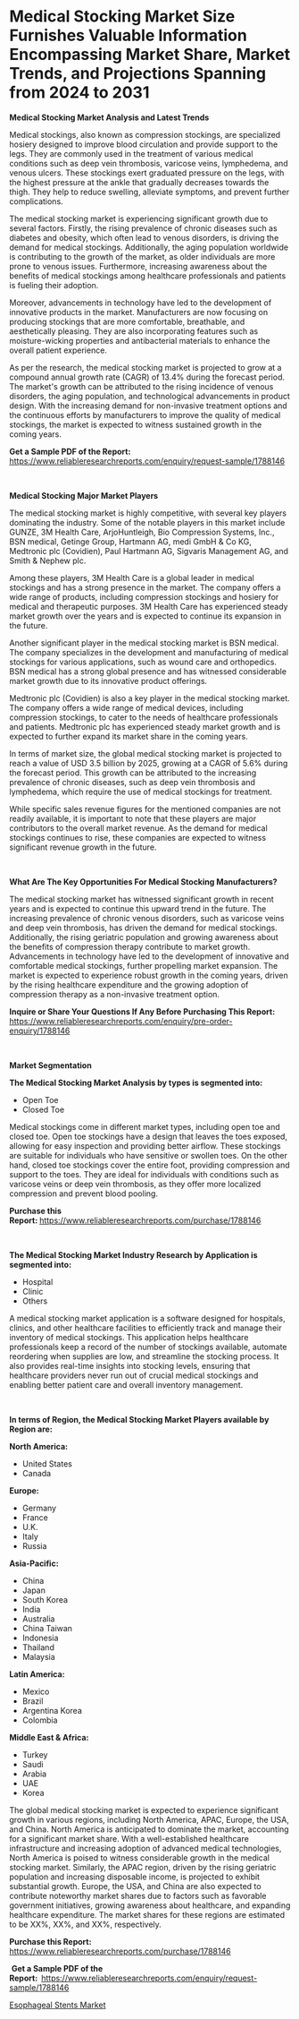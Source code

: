 <p><h1>Medical Stocking Market Size Furnishes Valuable Information Encompassing Market Share, Market Trends, and Projections Spanning from 2024 to 2031</h1></p><p><strong>Medical Stocking Market Analysis and Latest Trends</strong></p>
<p><p>Medical stockings, also known as compression stockings, are specialized hosiery designed to improve blood circulation and provide support to the legs. They are commonly used in the treatment of various medical conditions such as deep vein thrombosis, varicose veins, lymphedema, and venous ulcers. These stockings exert graduated pressure on the legs, with the highest pressure at the ankle that gradually decreases towards the thigh. They help to reduce swelling, alleviate symptoms, and prevent further complications.</p><p>The medical stocking market is experiencing significant growth due to several factors. Firstly, the rising prevalence of chronic diseases such as diabetes and obesity, which often lead to venous disorders, is driving the demand for medical stockings. Additionally, the aging population worldwide is contributing to the growth of the market, as older individuals are more prone to venous issues. Furthermore, increasing awareness about the benefits of medical stockings among healthcare professionals and patients is fueling their adoption.</p><p>Moreover, advancements in technology have led to the development of innovative products in the market. Manufacturers are now focusing on producing stockings that are more comfortable, breathable, and aesthetically pleasing. They are also incorporating features such as moisture-wicking properties and antibacterial materials to enhance the overall patient experience.</p><p>As per the research, the medical stocking market is projected to grow at a compound annual growth rate (CAGR) of 13.4% during the forecast period. The market's growth can be attributed to the rising incidence of venous disorders, the aging population, and technological advancements in product design. With the increasing demand for non-invasive treatment options and the continuous efforts by manufacturers to improve the quality of medical stockings, the market is expected to witness sustained growth in the coming years.</p></p>
<p><strong>Get a Sample PDF of the Report:&nbsp;</strong> <a href="https://www.reliableresearchreports.com/enquiry/request-sample/1788146">https://www.reliableresearchreports.com/enquiry/request-sample/1788146</a></p>
<p>&nbsp;</p>
<p><strong>Medical Stocking Major Market Players</strong></p>
<p><p>The medical stocking market is highly competitive, with several key players dominating the industry. Some of the notable players in this market include GUNZE, 3M Health Care, ArjoHuntleigh, Bio Compression Systems, Inc., BSN medical, Getinge Group, Hartmann AG, medi GmbH & Co KG, Medtronic plc (Covidien), Paul Hartmann AG, Sigvaris Management AG, and Smith & Nephew plc.</p><p>Among these players, 3M Health Care is a global leader in medical stockings and has a strong presence in the market. The company offers a wide range of products, including compression stockings and hosiery for medical and therapeutic purposes. 3M Health Care has experienced steady market growth over the years and is expected to continue its expansion in the future.</p><p>Another significant player in the medical stocking market is BSN medical. The company specializes in the development and manufacturing of medical stockings for various applications, such as wound care and orthopedics. BSN medical has a strong global presence and has witnessed considerable market growth due to its innovative product offerings.</p><p>Medtronic plc (Covidien) is also a key player in the medical stocking market. The company offers a wide range of medical devices, including compression stockings, to cater to the needs of healthcare professionals and patients. Medtronic plc has experienced steady market growth and is expected to further expand its market share in the coming years.</p><p>In terms of market size, the global medical stocking market is projected to reach a value of USD 3.5 billion by 2025, growing at a CAGR of 5.6% during the forecast period. This growth can be attributed to the increasing prevalence of chronic diseases, such as deep vein thrombosis and lymphedema, which require the use of medical stockings for treatment.</p><p>While specific sales revenue figures for the mentioned companies are not readily available, it is important to note that these players are major contributors to the overall market revenue. As the demand for medical stockings continues to rise, these companies are expected to witness significant revenue growth in the future.</p></p>
<p>&nbsp;</p>
<p><strong>What Are The Key Opportunities For Medical Stocking Manufacturers?</strong></p>
<p><p>The medical stocking market has witnessed significant growth in recent years and is expected to continue this upward trend in the future. The increasing prevalence of chronic venous disorders, such as varicose veins and deep vein thrombosis, has driven the demand for medical stockings. Additionally, the rising geriatric population and growing awareness about the benefits of compression therapy contribute to market growth. Advancements in technology have led to the development of innovative and comfortable medical stockings, further propelling market expansion. The market is expected to experience robust growth in the coming years, driven by the rising healthcare expenditure and the growing adoption of compression therapy as a non-invasive treatment option.</p></p>
<p><strong>Inquire or Share Your Questions If Any Before Purchasing This Report:</strong> <a href="https://www.reliableresearchreports.com/enquiry/pre-order-enquiry/1788146">https://www.reliableresearchreports.com/enquiry/pre-order-enquiry/1788146</a></p>
<p>&nbsp;</p>
<p><strong>Market Segmentation</strong></p>
<p><strong>The Medical Stocking Market Analysis by types is segmented into:</strong></p>
<p><ul><li>Open Toe</li><li>Closed Toe</li></ul></p>
<p><p>Medical stockings come in different market types, including open toe and closed toe. Open toe stockings have a design that leaves the toes exposed, allowing for easy inspection and providing better airflow. These stockings are suitable for individuals who have sensitive or swollen toes. On the other hand, closed toe stockings cover the entire foot, providing compression and support to the toes. They are ideal for individuals with conditions such as varicose veins or deep vein thrombosis, as they offer more localized compression and prevent blood pooling.</p></p>
<p><strong>Purchase this Report:&nbsp;</strong><a href="https://www.reliableresearchreports.com/purchase/1788146">https://www.reliableresearchreports.com/purchase/1788146</a></p>
<p>&nbsp;</p>
<p><strong>The Medical Stocking Market Industry Research by Application is segmented into:</strong></p>
<p><ul><li>Hospital</li><li>Clinic</li><li>Others</li></ul></p>
<p><p>A medical stocking market application is a software designed for hospitals, clinics, and other healthcare facilities to efficiently track and manage their inventory of medical stockings. This application helps healthcare professionals keep a record of the number of stockings available, automate reordering when supplies are low, and streamline the stocking process. It also provides real-time insights into stocking levels, ensuring that healthcare providers never run out of crucial medical stockings and enabling better patient care and overall inventory management.</p></p>
<p>&nbsp;</p>
<p><strong>In terms of Region, the Medical Stocking Market Players available by Region are:</strong></p>
<p>
    <p> <strong> North America: </strong>
        <ul>
            <li>United States</li>
            <li>Canada</li>
        </ul>
        </p> 
    <p> <strong> Europe: </strong>
        <ul>
            <li>Germany</li>
            <li>France</li>
            <li>U.K.</li>
            <li>Italy</li>
            <li>Russia</li>
        </ul>
        </p> 
    <p> <strong> Asia-Pacific: </strong>
        <ul>
            <li>China</li>
            <li>Japan</li>
            <li>South Korea</li>
            <li>India</li>
            <li>Australia</li>
            <li>China Taiwan</li>
            <li>Indonesia</li>
            <li>Thailand</li>
            <li>Malaysia</li>
        </ul>
        </p> 
    <p> <strong> Latin America: </strong>
        <ul>
            <li>Mexico</li>
            <li>Brazil</li>
            <li>Argentina Korea</li>
            <li>Colombia</li>
        </ul>
        </p> 
    <p> <strong> Middle East & Africa: </strong>
        <ul>
            <li>Turkey</li>
            <li>Saudi</li>
            <li>Arabia</li>
            <li>UAE</li>
            <li>Korea</li>
        </ul>
    </p>
    </p>
<p><p>The global medical stocking market is expected to experience significant growth in various regions, including North America, APAC, Europe, the USA, and China. North America is anticipated to dominate the market, accounting for a significant market share. With a well-established healthcare infrastructure and increasing adoption of advanced medical technologies, North America is poised to witness considerable growth in the medical stocking market. Similarly, the APAC region, driven by the rising geriatric population and increasing disposable income, is projected to exhibit substantial growth. Europe, the USA, and China are also expected to contribute noteworthy market shares due to factors such as favorable government initiatives, growing awareness about healthcare, and expanding healthcare expenditure. The market shares for these regions are estimated to be XX%, XX%, and XX%, respectively.</p></p>
<p><strong>Purchase this Report: </strong><a href="https://www.reliableresearchreports.com/purchase/1788146">https://www.reliableresearchreports.com/purchase/1788146</a></p>
<p>&nbsp;<strong>Get a Sample PDF of the Report:&nbsp;&nbsp;</strong><a href="https://www.reliableresearchreports.com/enquiry/request-sample/1788146">https://www.reliableresearchreports.com/enquiry/request-sample/1788146</a></p>
<p><strong></strong></p>
<p><p><a href="https://github.com/BryceTownsendr/Market-Research-Report-List-3/blob/main/esophageal-stents-market.md">Esophageal Stents Market</a></p></p>